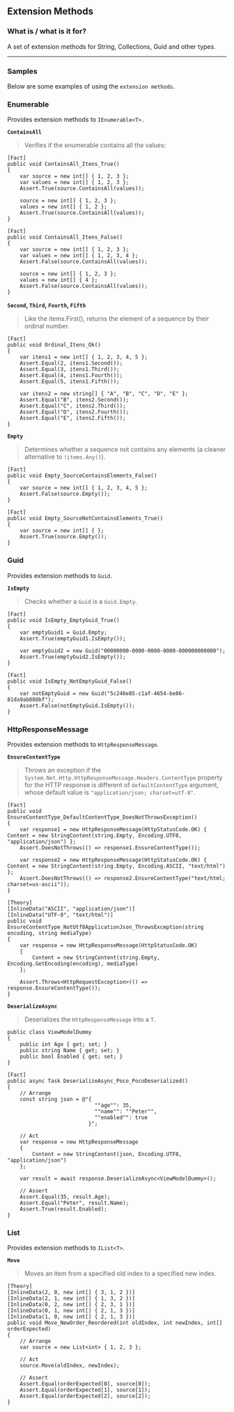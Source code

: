 ## Extension Methods
### What is / what is it for?
A set of extension methods for String, Collections, Guid and other types.

---
### Samples
Below are some examples of using the `extension methods`.

### Enumerable
Provides extension methods to `IEnumerable<T>.`

**`ContainsAll`**

> Verifies if the enumerable contains all the values:
```
[Fact]
public void ContainsAll_Itens_True()
{
	var source = new int[] { 1, 2, 3 };
	var values = new int[] { 1, 2, 3 };
	Assert.True(source.ContainsAll(values));

	source = new int[] { 1, 2, 3 };
	values = new int[] { 1, 2 };
	Assert.True(source.ContainsAll(values));
}

[Fact]
public void ContainsAll_Itens_False()
{
	var source = new int[] { 1, 2, 3 };
	var values = new int[] { 1, 2, 3, 4 };
	Assert.False(source.ContainsAll(values));

	source = new int[] { 1, 2, 3 };
	values = new int[] { 4 };
	Assert.False(source.ContainsAll(values));
}
```

**`Second`, `Third`, `Fourth`, `Fifth`**
> Like the items.First(), returns the element of a sequence by their ordinal number.
```
[Fact]
public void Ordinal_Itens_Ok()
{
	var itens1 = new int[] { 1, 2, 3, 4, 5 };
	Assert.Equal(2, itens1.Second());
	Assert.Equal(3, itens1.Third());
	Assert.Equal(4, itens1.Fourth());
	Assert.Equal(5, itens1.Fifth());

	var itens2 = new string[] { "A", "B", "C", "D", "E" };
	Assert.Equal("B", itens2.Second());
	Assert.Equal("C", itens2.Third());
	Assert.Equal("D", itens2.Fourth());
	Assert.Equal("E", itens2.Fifth());
}
```

**`Empty`**
> Determines whether a sequence not contains any elements (a cleaner alternative to `!items.Any()`).
```
[Fact]
public void Empty_SourceContainsElements_False()
{
	var source = new int[] { 1, 2, 3, 4, 5 };
	Assert.False(source.Empty());
}

[Fact]
public void Empty_SourceNotContainsElements_True()
{
	var source = new int[] { };
	Assert.True(source.Empty());
}
```

### Guid
Provides extension methods to `Guid`.

**`IsEmpty`**
> Checks whether a `Guid` is a `Guid.Empty`.

```
[Fact]
public void IsEmpty_EmptyGuid_True()
{
	var emptyGuid1 = Guid.Empty;
	Assert.True(emptyGuid1.IsEmpty());

	var emptyGuid2 = new Guid("00000000-0000-0000-0000-000000000000");
	Assert.True(emptyGuid2.IsEmpty());
}

[Fact]
public void IsEmpty_NotEmptyGuid_False()
{
	var notEmptyGuid = new Guid("5c246e85-c1af-4654-be86-81da9ab808bf");
	Assert.False(notEmptyGuid.IsEmpty());
}
```

### HttpResponseMessage
Provides extension methods to `HttpResponseMessage`.

**`EnsureContentType`**
> Throws an exception if the `System.Net.Http.HttpResponseMessage.Headers.ContentType` property for
> the HTTP response is different of `defaultContentType` argument,
> whose default value is `"application/json; charset=utf-8"`.

```
[Fact]
public void EnsureContentType_DefaultContentType_DoesNotThrowsException()
{
	var response1 = new HttpResponseMessage(HttpStatusCode.OK) { Content = new StringContent(string.Empty, Encoding.UTF8, "application/json") };
	Assert.DoesNotThrows(() => response1.EnsureContentType());

	var response2 = new HttpResponseMessage(HttpStatusCode.OK) { Content = new StringContent(string.Empty, Encoding.ASCII, "text/html") };
	Assert.DoesNotThrows(() => response2.EnsureContentType("text/html; charset=us-ascii"));
}

[Theory]
[InlineData("ASCII", "application/json")]
[InlineData("UTF-8", "text/html")]
public void EnsureContentType_NotUtf8ApplicationJson_ThrowsException(string encoding, string mediaType)
{
	var response = new HttpResponseMessage(HttpStatusCode.OK)
	{
		Content = new StringContent(string.Empty, Encoding.GetEncoding(encoding), mediaType)
	};

	Assert.Throws<HttpRequestException>(() => response.EnsureContentType());
}
```

**`DeserializeAsync`**
> Deserializes the `HttpResponseMessage` into a `T`.

```
public class ViewModelDummy
{
	public int Age { get; set; }
	public string Name { get; set; }
	public bool Enabled { get; set; }
}

[Fact]
public async Task DeserializeAsync_Poco_PocoDeserialized()
{
	// Arrange
	const string json = @"{
							""age"": 35,
							""name"": ""Peter"",
							""enabled"": true
						  }";

	// Act
	var response = new HttpResponseMessage
	{
		Content = new StringContent(json, Encoding.UTF8, "application/json")
	};

	var result = await response.DeserializeAsync<ViewModelDummy>();

	// Assert
	Assert.Equal(35, result.Age);
	Assert.Equal("Peter", result.Name);
	Assert.True(result.Enabled);
}
```

### List
Provides extension methods to `IList<T>`.

**`Move`**
> Moves an item from a specified old index to a specified new index.

```
[Theory]
[InlineData(2, 0, new int[] { 3, 1, 2 })]
[InlineData(2, 1, new int[] { 1, 3, 2 })]
[InlineData(0, 2, new int[] { 2, 3, 1 })]
[InlineData(0, 1, new int[] { 2, 1, 3 })]
[InlineData(1, 0, new int[] { 2, 1, 3 })]
public void Move_NewOrder_Reordered(int oldIndex, int newIndex, int[] orderExpected)
{
	// Arrange
	var source = new List<int> { 1, 2, 3 };

	// Act
	source.Move(oldIndex, newIndex);

	// Assert
	Assert.Equal(orderExpected[0], source[0]);
	Assert.Equal(orderExpected[1], source[1]);
	Assert.Equal(orderExpected[2], source[2]);
}
```
